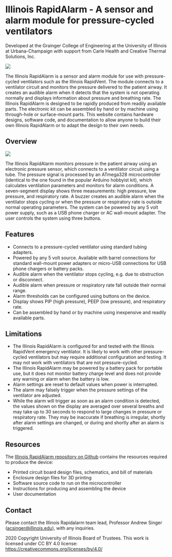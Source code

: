 # Illinois RapidAlarm - A sensor and alarm module for pressure-cycled ventilators

Developed at the Grainger College of Engineering at the University of Illinois at Urbana-Champaign with support from Carle Health and Creative Thermal Solutions, Inc.

![](pictures/rapid_alarm_photo.png)

The Illinois RapidAlarm is a sensor and alarm module for use with pressure-cycled ventilators such as the Illinois RapidVent. The module connects to a ventilator circuit and monitors the pressure delivered to the patient airway. It creates an audible alarm when it detects that the system is not operating normally and displays information about pressure and breathing rate. The Illinois RapidAlarm is designed to be rapidly produced from readily available parts. The electronic kit can be assembled by hand or by machine using through-hole or surface-mount parts. This website contains hardware designs, software code, and documentation to allow anyone to build their own Illinois RapidAlarm or to adapt the design to their own needs.

## Overview

![](pictures/rapid_alarm_setup.png)

The Illinois RapidAlarm monitors pressure in the patient airway using an electronic pressure sensor, which connects to a ventilator circuit using a tube. The pressure signal is processed by an ATmega328 microcontroller (identical to the one found in the popular Arduino hobbyist kit), which calculates ventilation parameters and monitors for alarm conditions. A seven-segment display shows three measurements: high pressure, low pressure, and respiratory rate. A buzzer creates an audible alarm when the ventilator stops cycling or when the pressure or respiratory rate is outside normal operating parameters. The system can be powered by any 5 volt power supply, such as a USB phone charger or AC wall-mount adapter. The user controls the system using three buttons.

## Features
- Connects to a pressure-cycled ventilator using standard tubing adapters.
- Powered by any 5 volt source. Available with barrel connections for standard wall-mount power adapters or micro-USB connections for USB phone chargers or battery packs.
- Audible alarm when the ventilator stops cycling, e.g. due to obstruction or disconnect.
- Audible alarm when pressure or respiratory rate fall outside their normal range.
- Alarm thresholds can be configured using buttons on the device.
- Display shows PIP (high pressure), PEEP (low pressure), and respiratory rate.
- Can be assembled by hand or by machine using inexpensive and readily available parts.


## Limitations
- The Illinois RapidAlarm is configured for and tested with the Illinois RapidVent emergency ventilator. It is likely to work with other pressure-cycled ventilators but may require additional configuration and testing. It may not work with ventilators that are not pressure-cycled.
- The Illinois RapidAlarm may be powered by a battery pack for portable use, but it does not monitor battery charge level and does not provide any warning or alarm when the battery is low. 
- Alarm settings are reset to default values when power is interrupted.
- The alarm may falsely trigger when the pressure settings of the ventilator are adjusted.
- While the alarm will trigger as soon as an alarm condition is detected, the values shown on the display are averaged over several breaths and may take up to 30 seconds to respond to large changes in pressure or respiratory rate. They may be inaccurate if breathing is irregular, shortly after alarm settings are changed, or during and shortly after an alarm is triggered.

## Resources
The [Illinois RapidAlarm repository on Github](https://github.com/rapidalarm/rapidalarm) contains the resources required to produce the device:
- Printed circuit board design files, schematics, and bill of materials
- Enclosure design files for 3D printing
- Software source code to run on the microcontroller
- Instructions for producing and assembling the device
- User documentation


## Contact
Please contact the Illinois Rapidalarm team lead, Professor Andrew Singer (acsinger@illinois.edu), with any inquiries.

2020 Copyright University of Illinois Board of Trustees.  This work is licensed under CC BY 4.0 license: https://creativecommons.org/licenses/by/4.0/
